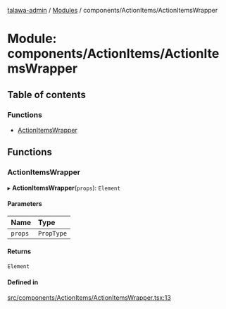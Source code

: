 [talawa-admin](../README.md) / [Modules](../modules.md) / components/ActionItems/ActionItemsWrapper

# Module: components/ActionItems/ActionItemsWrapper

## Table of contents

### Functions

- [ActionItemsWrapper](components_ActionItems_ActionItemsWrapper.md#actionitemswrapper)

## Functions

### ActionItemsWrapper

▸ **ActionItemsWrapper**(`props`): `Element`

#### Parameters

| Name | Type |
| :------ | :------ |
| `props` | `PropType` |

#### Returns

`Element`

#### Defined in

[src/components/ActionItems/ActionItemsWrapper.tsx:13](https://github.com/takshakmudgal/talawa-admin/blob/822fbcb/src/components/ActionItems/ActionItemsWrapper.tsx#L13)
